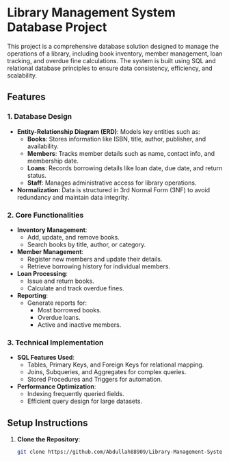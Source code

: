 # Library Management System Database Project

This project is a comprehensive database solution designed to manage the operations of a library, including book inventory, member management, loan tracking, and overdue fine calculations. The system is built using SQL and relational database principles to ensure data consistency, efficiency, and scalability.

## Features

### 1. Database Design
- **Entity-Relationship Diagram (ERD)**: Models key entities such as:
  - **Books**: Stores information like ISBN, title, author, publisher, and availability.
  - **Members**: Tracks member details such as name, contact info, and membership date.
  - **Loans**: Records borrowing details like loan date, due date, and return status.
  - **Staff**: Manages administrative access for library operations.
- **Normalization**: Data is structured in 3rd Normal Form (3NF) to avoid redundancy and maintain data integrity.

### 2. Core Functionalities
- **Inventory Management**:
  - Add, update, and remove books.
  - Search books by title, author, or category.
- **Member Management**:
  - Register new members and update their details.
  - Retrieve borrowing history for individual members.
- **Loan Processing**:
  - Issue and return books.
  - Calculate and track overdue fines.
- **Reporting**:
  - Generate reports for:
    - Most borrowed books.
    - Overdue loans.
    - Active and inactive members.

### 3. Technical Implementation
- **SQL Features Used**:
  - Tables, Primary Keys, and Foreign Keys for relational mapping.
  - Joins, Subqueries, and Aggregates for complex queries.
  - Stored Procedures and Triggers for automation.
- **Performance Optimization**:
  - Indexing frequently queried fields.
  - Efficient query design for large datasets.

## Setup Instructions

1. **Clone the Repository**:
   ```bash
   git clone https://github.com/Abdullah88909/Library-Management-System-Database-Project.git
